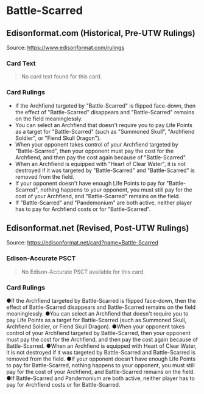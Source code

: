 # Battle-Scarred

## Edisonformat.com (Historical, Pre-UTW Rulings)

Source: https://www.edisonformat.com/rulings

### Card Text

> No card text found for this card.

### Card Rulings

*   If the Archfiend targeted by "Battle-Scarred" is flipped face-down, then the effect of "Battle-Scarred" disappears and "Battle-Scarred" remains on the field meaninglessly.
*   You can select an Archfiend that doesn't require you to pay Life Points as a target for "Battle-Scarred" (such as "Summoned Skull", "Archfiend Soldier", or "Fiend Skull Dragon").
*   When your opponent takes control of your Archfiend targeted by "Battle-Scarred", then your opponent must pay the cost for the Archfiend, and then pay the cost again because of "Battle-Scarred".
*   When an Archfiend is equipped with "Heart of Clear Water", it is not destroyed if it was targeted by "Battle-Scarred" and "Battle-Scarred" is removed from the field.
*   If your opponent doesn't have enough Life Points to pay for "Battle-Scarred", nothing happens to your opponent, you must still pay for the cost of your Archfiend, and "Battle-Scarred" remains on the field.
*   If "Battle-Scarred" and "Pandemonium" are both active, neither player has to pay for Archfiend costs or for "Battle-Scarred".

## Edisonformat.net (Revised, Post-UTW Rulings)

Source: https://edisonformat.net/card?name=Battle-Scarred

### Edison-Accurate PSCT

> No Edison-Accurate PSCT available for this card.

### Card Rulings

●If the Archfiend targeted by Battle-Scarred is flipped face-down, then the effect of Battle-Scarred disappears and Battle-Scarred remains on the field meaninglessly.
●You can select an Archfiend that doesn't require you to pay Life Points as a target for Battle-Scarred (such as Summoned Skull, Archfiend Soldier, or Fiend Skull Dragon).
●When your opponent takes control of your Archfiend targeted by Battle-Scarred, then your opponent must pay the cost for the Archfiend, and then pay the cost again because of Battle-Scarred.
●When an Archfiend is equipped with Heart of Clear Water, it is not destroyed if it was targeted by Battle-Scarred and Battle-Scarred is removed from the field.
●If your opponent doesn't have enough Life Points to pay for Battle-Scarred, nothing happens to your opponent, you must still pay for the cost of your Archfiend, and Battle-Scarred remains on the field.
●If Battle-Scarred and Pandemonium are both active, neither player has to pay for Archfiend costs or for Battle-Scarred.
            